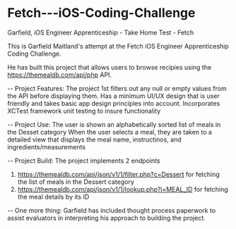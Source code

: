 # Fetch---iOS-Coding-Challenge
Garfield, iOS Engineer Apprenticeship - Take Home Test - Fetch

This is Garfield Maitland's attempt at the Fetch iOS Engineer Apprenticeship Coding Challenge.

He has built this project that allows users to browse recipies using the https://themealdb.com/api/php API. 

--
Project Features:
The project 1st filters out any null or empty values from the API before displaying them.
Has a minimum UI/UX design that is user friendly and takes basic app design principles into account.
Incorporates XCTest framework unit testing to insure functionality

--
Project Use:
The user is shown an alphabetically sorted list of meals in the Desset category
When the user selects a meal, they are taken to a detailed view that displays the meal name, instructinos, and ingredients/measurements

--
Project Build:
The project implements 2 endpoints 
1. https://themealdb.com/api/json/v1/1/filter.php?c=Dessert for fetching the list of meals in the Dessert category
2. https://themealdb.com/api/json/v1/1/lookup.php?i=MEAL_ID for fetching the meal details by its ID

--
One more thing:
Garfield has included thought process paperwork to assist evaluators in interpreting his approach to building the project.
